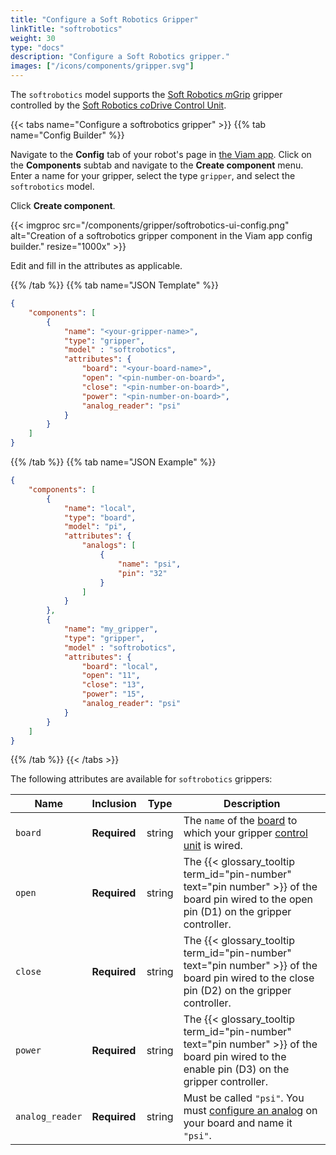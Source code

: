 ```yaml
---
title: "Configure a Soft Robotics Gripper"
linkTitle: "softrobotics"
weight: 30
type: "docs"
description: "Configure a Soft Robotics gripper."
images: ["/icons/components/gripper.svg"]
---
```


The `softrobotics` model supports the [Soft Robotics *m*Grip](https://www.softroboticsinc.com/products/mgrip-modular-gripping-solution-for-food-automation/) gripper controlled by the [Soft Robotics *co*Drive Control Unit](https://www.softroboticsinc.com/uploads/2020/05/Tech_Sheet_coDrive_Control_Unit_-__TS-200210_Rev_B.pdf).

{{< tabs name="Configure a softrobotics gripper" >}}
{{% tab name="Config Builder" %}}

Navigate to the **Config** tab of your robot's page in [the Viam app](https://app.viam.com).
Click on the **Components** subtab and navigate to the **Create component** menu.
Enter a name for your gripper, select the type `gripper`, and select the `softrobotics` model.

Click **Create component**.

{{< imgproc src="/components/gripper/softrobotics-ui-config.png" alt="Creation of a softrobotics gripper component in the Viam app config builder." resize="1000x" >}}

Edit and fill in the attributes as applicable.

{{% /tab %}}
{{% tab name="JSON Template" %}}

```json {class="line-numbers linkable-line-numbers"}
{
    "components": [
        {
            "name": "<your-gripper-name>",
            "type": "gripper",
            "model" : "softrobotics",
            "attributes": {
                "board": "<your-board-name>",
                "open": "<pin-number-on-board>",
                "close": "<pin-number-on-board>",
                "power": "<pin-number-on-board>",
                "analog_reader": "psi"
            }
        }
    ]
}
```

{{% /tab %}}
{{% tab name="JSON Example" %}}

```json {class="line-numbers linkable-line-numbers"}
{
    "components": [
        {
            "name": "local",
            "type": "board",
            "model": "pi",
            "attributes": {
                "analogs": [
                    {
                        "name": "psi",
                        "pin": "32"
                    }
                ]
            }
        },
        {
            "name": "my_gripper",
            "type": "gripper",
            "model" : "softrobotics",
            "attributes": {
                "board": "local",
                "open": "11",
                "close": "13",
                "power": "15",
                "analog_reader": "psi"
            }
        }
    ]
}
```

{{% /tab %}}
{{< /tabs >}}

The following attributes are available for `softrobotics` grippers:

Name | Inclusion | Type | Description
---- | --------- | ---- | -----------
`board` | **Required** | string | The `name` of the [board](../../board/) to which your gripper [control unit](https://www.softroboticsinc.com/uploads/2020/05/Tech_Sheet_coDrive_Control_Unit_-__TS-200210_Rev_B.pdf) is wired.
`open` | **Required** | string | The {{< glossary_tooltip term_id="pin-number" text="pin number" >}} of the board pin wired to the open pin (D1) on the gripper controller.
`close` | **Required** | string | The {{< glossary_tooltip term_id="pin-number" text="pin number" >}} of the board pin wired to the close pin (D2) on the gripper controller.
`power` | **Required** | string | The {{< glossary_tooltip term_id="pin-number" text="pin number" >}} of the board pin wired to the enable pin (D3) on the gripper controller.
`analog_reader` | **Required** | string | Must be called `"psi"`. You must [configure an analog](../../board/#analogs) on your board and name it `"psi"`.
